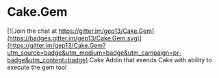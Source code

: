 # Cake.Gem

[![Join the chat at https://gitter.im/gep13/Cake.Gem](https://badges.gitter.im/gep13/Cake.Gem.svg)](https://gitter.im/gep13/Cake.Gem?utm_source=badge&utm_medium=badge&utm_campaign=pr-badge&utm_content=badge)
Cake Addin that exends Cake with ability to execute the gem tool
